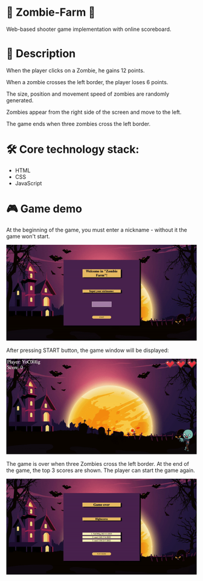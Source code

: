 # 👻 Zombie-Farm 👻
Web-based shooter game implementation with online scoreboard.
<h1>📝  Description </h1> 
<p> When the player clicks on a Zombie, he gains 12 points. </p>
<p> When a zombie crosses the left border, the player loses 6 points. </p>
<p> The size, position and movement speed of zombies are randomly generated. </p>
<p> Zombies appear from the right side of the screen and move to the left. </p>
<p> The game ends when three zombies cross the left border. </p>
<h1> 🛠 Core technology stack: </h1>
<ul>
<li> HTML </li>
<li> CSS </li>
<li> JavaScript </li>
</ul>

<h1> 🎮 Game demo </h1>
<p> At the beginning of the game, you must enter a nickname - without it the game won't start. </p>
<img src="/gifs/start.gif">
<p> After pressing START button, the game window will be displayed: </p>
<img src="/gifs/demo.gif">
<p>The game is over when three Zombies cross the left border. At the end of the game, the top 3 scores are shown. The player can start the game again.</p>
<img src="/gifs/scores.gif">
